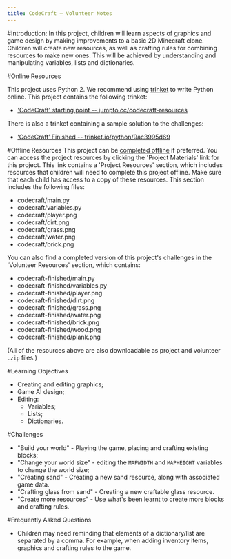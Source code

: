 ```yaml
---
title: CodeCraft — Volunteer Notes
---
```


#Introduction:
In this project, children will learn aspects of graphics and game design by making improvements to a basic 2D Minecraft clone. Children will create new resources, as well as crafting rules for combining resources to make new ones. This will be achieved by understanding and manipulating variables, lists and dictionaries.

#Online Resources

This project uses Python 2. We recommend using [trinket](https://trinket.io/) to write Python online. This project contains the following trinket:

+ ['CodeCraft' starting point -- jumpto.cc/codecraft-resources](http://jumpto.cc/codecraft-resources)

There is also a trinket containing a sample solution to the challenges:

+ [‘CodeCraft’ Finished -- trinket.io/python/9ac3995d69](https://trinket.io/python/9ac3995d69)

#Offline Resources
This project can be [completed offline](https://www.codeclubprojects.org/en-GB/resources/python-working-offline/) if preferred. You can access the project resources by clicking the 'Project Materials' link for this project. This link contains a 'Project Resources' section, which includes resources that children will need to complete this project offline. Make sure that each child has access to a copy of these resources. This section includes the following files:

+ codecraft/main.py
+ codecraft/variables.py
+ codecraft/player.png
+ codecraft/dirt.png
+ codecraft/grass.png
+ codecraft/water.png
+ codecraft/brick.png

You can also find a completed version of this project's challenges in the 'Volunteer Resources' section, which contains:

+ codecraft-finished/main.py
+ codecraft-finished/variables.py
+ codecraft-finished/player.png
+ codecraft-finished/dirt.png
+ codecraft-finished/grass.png
+ codecraft-finished/water.png
+ codecraft-finished/brick.png
+ codecraft-finished/wood.png
+ codecraft-finished/plank.png

(All of the resources above are also downloadable as project and volunteer `.zip` files.)

#Learning Objectives
+ Creating and editing graphics;
+ Game AI design;
+ Editing:
	+ Variables;
	+ Lists;
	+ Dictionaries.

#Challenges
+ "Build your world" - Playing the game, placing and crafting existing blocks;
+ "Change your world size" - editing the `MAPWIDTH` and `MAPHEIGHT` variables to change the world size;
+ "Creating sand" - Creating a new sand resource, along with associated game data.
+ "Crafting glass from sand" - Creating a new craftable glass resource.
+ "Create more resources" - Use what's been learnt to create more blocks and crafting rules.


#Frequently Asked Questions
+ Children may need reminding that elements of a dictionary/list are separated by a comma. For example, when adding inventory items, graphics and crafting rules to the game.


